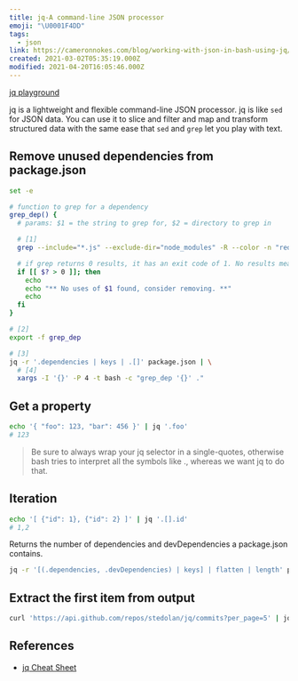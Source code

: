 ```yaml
---
title: jq-A command-line JSON processor
emoji: "\U0001F4DD"
tags:
  - json
link: https://cameronnokes.com/blog/working-with-json-in-bash-using-jq/
created: 2021-03-02T05:35:19.000Z
modified: 2021-04-20T16:05:46.000Z
---
```


[jq playground](https://jqplay.org/)

jq is a lightweight and flexible command-line JSON processor. jq is like `sed` for JSON data. You can use it to slice and filter and map and transform structured data with the same ease that `sed` and `grep` let you play with text.

## Remove unused dependencies from package.json

```sh
set -e

# function to grep for a dependency
grep_dep() {
  # params: $1 = the string to grep for, $2 = directory to grep in

  # [1]
  grep --include="*.js" --exclude-dir="node_modules" -R --color -n "require\(.*$1.*\)" "$2"

  # if grep returns 0 results, it has an exit code of 1. No results means dependency is not in use
  if [[ $? > 0 ]]; then
    echo
    echo "** No uses of $1 found, consider removing. **"
    echo
  fi
}

# [2]
export -f grep_dep

# [3]
jq -r '.dependencies | keys | .[]' package.json | \
  # [4]
  xargs -I '{}' -P 4 -t bash -c "grep_dep '{}' ."
```

## Get a property

```sh
echo '{ "foo": 123, "bar": 456 }' | jq '.foo'
# 123
```

> Be sure to always wrap your jq selector in a single-quotes, otherwise bash tries to interpret all the symbols like ., whereas we want jq to do that.

## Iteration

```sh
echo '[ {"id": 1}, {"id": 2} ]' | jq '.[].id'
# 1,2
```

Returns the number of dependencies and devDependencies a package.json contains.

```sh
jq -r '[(.dependencies, .devDependencies) | keys] | flatten | length' package.json
```

## Extract the first item from output

```sh
curl 'https://api.github.com/repos/stedolan/jq/commits?per_page=5' | jq '.[0]'
```

## References

- [jq Cheat Sheet](https://lzone.de/cheat-sheet/jq)
